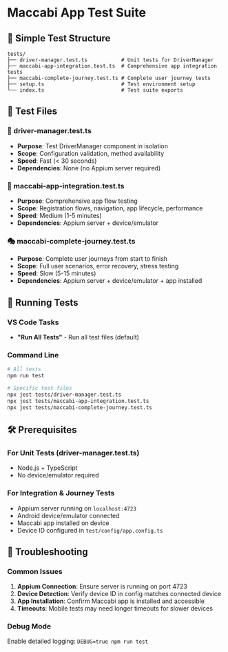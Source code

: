 # Maccabi App Test Suite

## 📁 Simple Test Structure

```
tests/
├── driver-manager.test.ts           # Unit tests for DriverManager
├── maccabi-app-integration.test.ts  # Comprehensive app integration tests
├── maccabi-complete-journey.test.ts # Complete user journey tests
├── setup.ts                         # Test environment setup
└── index.ts                         # Test suite exports
```

## 🧪 Test Files

### 🔧 driver-manager.test.ts

- **Purpose**: Test DriverManager component in isolation
- **Scope**: Configuration validation, method availability
- **Speed**: Fast (< 30 seconds)
- **Dependencies**: None (no Appium server required)

### 🔗 maccabi-app-integration.test.ts

- **Purpose**: Comprehensive app flow testing
- **Scope**: Registration flows, navigation, app lifecycle, performance
- **Speed**: Medium (1-5 minutes)
- **Dependencies**: Appium server + device/emulator

### 🎭 maccabi-complete-journey.test.ts

- **Purpose**: Complete user journeys from start to finish
- **Scope**: Full user scenarios, error recovery, stress testing
- **Speed**: Slow (5-15 minutes)
- **Dependencies**: Appium server + device/emulator + app installed

## 🚀 Running Tests

### VS Code Tasks

- **"Run All Tests"** - Run all test files (default)

### Command Line

```bash
# All tests
npm run test

# Specific test files
npx jest tests/driver-manager.test.ts
npx jest tests/maccabi-app-integration.test.ts
npx jest tests/maccabi-complete-journey.test.ts
```

## 🛠️ Prerequisites

### For Unit Tests (driver-manager.test.ts)

- Node.js + TypeScript
- No device/emulator required

### For Integration & Journey Tests

- Appium server running on `localhost:4723`
- Android device/emulator connected
- Maccabi app installed on device
- Device ID configured in `test/config/app.config.ts`

## 🐛 Troubleshooting

### Common Issues

1. **Appium Connection**: Ensure server is running on port 4723
2. **Device Detection**: Verify device ID in config matches connected device
3. **App Installation**: Confirm Maccabi app is installed and accessible
4. **Timeouts**: Mobile tests may need longer timeouts for slower devices

### Debug Mode

Enable detailed logging: `DEBUG=true npm run test`
